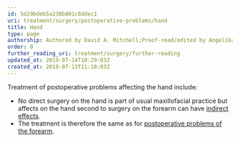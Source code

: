 ```yaml
---
id: 5d29bdeb5a230b001c8ddec1
uri: treatment/surgery/postoperative-problems/hand
title: Hand
type: page
authorship: Authored by David A. Mitchell;Proof-read/edited by Angelika Sebald
order: 0
further_reading_uri: treatment/surgery/further-reading
updated_at: 2019-07-14T10:29:03Z
created_at: 2019-07-13T11:18:03Z
---
```


<p>Treatment of postoperative problems affecting the hand include:</p>
<ul>
    <li>No direct surgery on the hand is part of usual maxillofacial
        practice but affects on the hand second to surgery on
        the forearm can have <a href="/diagnosis/a-z/postoperative-problems/lower-arm">indirect effects</a>.</li>
    <li>The treatment is therefore the same as for <a href="/treatment/surgery/postoperative-problems/lower-arm">postoperative problems of the forearm</a>.</li>
</ul>
